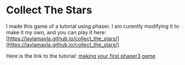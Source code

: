 # Collect The Stars

I made this game of a tutorial using phaser. I am curently modifying it to make it my own, and you can play it here:
[https://laylamayla.github.io/collect_the_stars/](https://laylamayla.github.io/collect_the_stars/)

Here is the link to the tutorial:
[making your first phaser3 game](http://phaser.io/tutorials/making-your-first-phaser-3-game/part1)